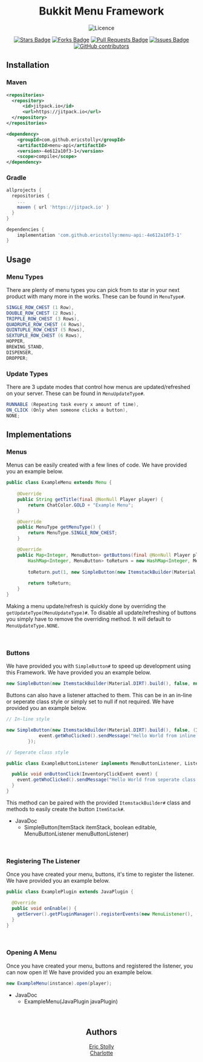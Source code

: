 <div align="center">
  <h1>Bukkit Menu Framework</h1>
  
  ![Licence](https://img.shields.io/github/license/ericstolly/menu-api?style=for-the-badge)
 
  <a href="https://github.com/ericstolly/menu-api/stargazers"><img src="https://img.shields.io/github/stars/ericstolly/menu-api" alt="Stars Badge"/></a>
  <a href="https://github.com/ericstolly/menu-api/network/members"><img src="https://img.shields.io/github/forks/ericstolly/menu-api" alt="Forks Badge"/></a>
  <a href="https://github.com/ericstolly/menu-api/pulls"><img src="https://img.shields.io/github/issues-pr/ericstolly/menu-api" alt="Pull Requests Badge"/></a>
  <a href="https://github.com/ericstolly/menu-api/issues"><img src="https://img.shields.io/github/issues/ericstolly/menu-api" alt="Issues Badge"/></a>
  <a href="https://github.com/ericstolly/menu-api/graphs/contributors"><img alt="GitHub contributors" src="https://img.shields.io/github/contributors/ericstolly/menu-api?color=2b9348"></a>
</div>

## Installation

### Maven
```xml
<repositories>
  <repository>
      <id>jitpack.io</id>
      <url>https://jitpack.io</url>
  </repository>
</repositories>

<dependency>
    <groupId>com.github.ericstolly</groupId>
    <artifactId>menu-api</artifactId>
    <version>-4e612a10f3-1</version>
    <scope>compile</scope>
</dependency>
```

### Gradle
```gradle
allprojects {
  repositories {
    ...
    maven { url 'https://jitpack.io' }
  }
}

dependencies {
    implementation 'com.github.ericstolly:menu-api:-4e612a10f3-1'
}
```

## Usage

### Menu Types
There are plenty of menu types you can pick from to star in your next product with many more in the works.
These can be found in `MenuType#`.
```java
SINGLE_ROW_CHEST (1 Row),
DOUBLE_ROW_CHEST (2 Rows),
TRIPPLE_ROW_CHEST (3 Rows),
QUADRUPLE_ROW_CHEST (4 Rows),
QUINTUPLE_ROW_CHEST (5 Rows),
SEXTUPLE_ROW_CHEST (6 Rows),
HOPPER,
BREWING_STAND,
DISPENSER,
DROPPER;
```

### Update Types
There are 3 update modes that control how menus are updated/refreshed on your server.
These can be found in `MenuUpdateType#`.
```java
RUNNABLE (Repeating task every x amount of time),
ON_CLICK (Only when someone clicks a button),
NONE;
```

## Implementations

### Menus
Menus can be easily created with a few lines of code. We have provided you an example below.
```java
public class ExampleMenu extends Menu {
  
    @Override
    public String getTitle(final @NonNull Player player) {
        return ChatColor.GOLD + "Example Menu";
    }

    @Override
    public MenuType getMenuType() {
        return MenuType.SINGLE_ROW_CHEST;
    }

    @Override
    public Map<Integer, MenuButton> getButtons(final @NonNull Player player) {
        HashMap<Integer, MenuButton> toReturn = new HashMap<Integer, MenuButton>();
        
        toReturn.put(1, new SimpleButton(new ItemstackBuilder(Material.DIRT).build(), false, null));
        
        return toReturn;
    }
}
```

Making a menu update/refresh is quickly done by overriding the `getUpdateType(MenuUpdateType)#`. To disable all update/refreshing of buttons you simply have to remove the overriding method. It will default to `MenuUpdateType.NONE`.

</br>

### Buttons
We have provided you with `SimpleButton#` to speed up development using this Framework. We have provided you an example below.
```java
new SimpleButton(new ItemstackBuilder(Material.DIRT).build(), false, null);
```

Buttons can also have a listener attached to them. This can be in an in-line or seperate class style or simply set to null if not required. We have provided you an example below.
```java
// In-line style

new SimpleButton(new ItemstackBuilder(Material.DIRT).build(), false, (InventoryClickEvent event) -> { 
            event.getWhoClicked().sendMessage("Hello World from inline class!");
        });
```

```java
// Seperate class style

public class ExampleButtonListener implements MenuButtonListener, Listener {

  public void onButtonClick(InventoryClickEvent event) {
    event.getWhoClicked().sendMessage("Hello World from seperate class!");
  }
}

```
This method can be paired with the provided `ItemstackBuilder#` class and methods to easily create the button `ItemStack#`. 
* JavaDoc
  * SimpleButton(ItemStack itemStack, boolean editable, MenuButtonListener menuButtonListener)

</br>

### Registering The Listener
Once you have created your menu, buttons, it's time to register the listener. We have provided you an example below.
```java
public class ExamplePlugin extends JavaPlugin {

  @Override
  public void onEnable() {
    getServer().getPluginManager().registerEvents(new MenuListener(), (Plugin)this);
  }
}
```
</br>

### Opening A Menu
Once you have created your menu, buttons and registered the listener, you can now open it! We have provided you an example below.
```java
new ExampleMenu(instance).open(player);
```
* JavaDoc
  * ExampleMenu(JavaPlugin javaPlugin)

</br>

<div align="center">
  <h2>Authors</h2> 
  <a href="https://github.com/ericstolly">Eric Stolly</a> </br>
  <a href="https://github.com/RealCharlotte">Charlotte</a> </br>
</div>
